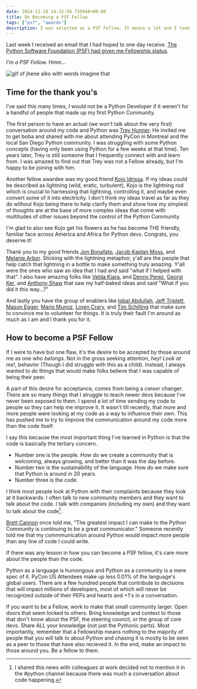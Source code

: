 ```yaml
---
date: 2024-12-18 14:32:58.735946+00:00
title: On Becoming a PSF Fellow
tags: ["psf", "awards"]
description: I was selected as a PSF Fellow. It means a lot and I took some time to reflect on it.
---
```


Last week I received an email that I had hoped to one day receive. [The Python Software Foundation (PSF) had given me Fellowship status](https://pyfound.blogspot.com/2024/12/announcing-python-software-foundation.html).

_I'm a PSF Fellow._ Hmm...

![gif of jhene aiko with words imagine that](https://media1.tenor.com/m/RNvkPU7p-CUAAAAd/maybe-jhene-aiko.gif)

## Time for the thank you's

I've said this many times, I would not be a Python Developer if it weren't for a handful of people that made up my first Python Community.

The first person to have an actual (we won't talk about the very first) conversation around my code and Python was [Trey Hunner](https://treyhunner.com/). He invited me to get boba and shared with me about attending PyCon in Montreal and the local San Diego Python community. I was struggling with some Python concepts (having only been using Python for a few weeks at that time). Ten years later, Trey is still someone that I frequently connect with and learn from. I was amazed to find out that Trey was not a Fellow already, but I'm happy to be joining with him.

Another fellow awardee was my good friend [Kojo Idrissa](https://github.com/kojoidrissa). If my ideas could be described as lightning (wild, eratic, turbulent), Kojo is the lightning rod which is crucial to harnessing that lightning, controlling it, and maybe even convert some of it into electricity. I don't think my ideas travel as far as they do without Kojo being there to help clarify them and show how my simplest of thoughts are at the base of more complex ideas that come with multitudes of other issues beyond the control of the Python Community.

I'm glad to also see Kojo get his flowers as he has become THE friendly, familiar face across America and Africa for Python devs. Congrats, you deserve it!

Thank you to my good friends [Jon Bonafato](https://www.jonafato.com/), [Jacob Kaplan Moss](https://jacobian.org/), and [Melanie Arbor](https://melaniearbor.com/). Sticking with the lightning metaphor, y'all are the people that help catch that lightning in a bottle to make something truly amazing. Y'all were the ones who saw an idea that I had and said "what if I helped with that". I also have amazing folks like [Velda Kiara](https://veldakiara.notion.site/Velda-Kiara-46aec24028fd4e8dbdba003097c18b5b), and [Denny Perez](https://www.linkedin.com/in/dennyperez18/), [Georgi Ker](https://www.linkedin.com/in/georgiker/), and [Anthony Shaw](https://tonybaloney.github.io/) that saw my half-baked ideas and said "What if you did it this way...?"

And lastly you have the group of enablers like [Iqbal Abdullah](https://www.linkedin.com/in/iqbalabd/), [Jeff Triplett](https://jefftriplett.com/), [Mason Egger](https://mason.dev/), [Mario Munoz](https://pythonbynight.com/), [Loren Crary](https://www.linkedin.com/in/loren-crary/), and [Tim Schilling](https://www.better-simple.com/) that make sure to convince me to volunteer for things. It is truly their fault I'm around as much as I am and I thank you for it.

## How to become a PSF Fellow

If I were to have but one flaw, it's the desire to be accepted by those around me as one who _belongs_. Not in the gross seeking attention, _hey! Look at me!_, behavior (Though I did struggle with this as a child). Instead, I always wanted to do things that would make folks believe that I was capable of being their peer.

A part of this desire for acceptance, comes from being a _career_ changer. There are so many things that I struggle to teach newer devs because I've never been exposed to them. I spend a lot of time sending my code to people so they can help me improve it. It wasn't till recently, that more and more people were looking at my code as a way to influence their own. This has pushed me to try to improve the communication around my code more than the code itself.

I say this because the most important thing I've learned in Python is that the code is basically the tertiary concern.

- Number one is the people. How do we create a community that is welcoming, always growing, and better than it was the day before.
- Number two is the sustainability of the language. How do we make sure that Python is around in 20 years.
- Number three is the code.

I think most people look at Python with their complaints because they look at it backwards. I often talk to new community members and they want to talk about the code. I talk with companies (including my own) and they want to talk about the code[^1].

[Brett Cannon](https://snarky.ca/) once told me, "The greatest impact I can make to the Python Community is continuing to be a great communicator." Someone recently told me that my commmunication around Python would impact more people than any line of code I could write.

If there was any lesson in how you can become a PSF fellow, it's care more about the people than the code.

Python as a language is humongous and Python as a community is a mere spec of it. PyCon US Attendees make up less 0.01% of the language's global users. There are a few hundred people that contribute to decisions that will impact millions of developers, most of which will never be recognized outside of their PEPs and hearts and +1's in a conversation.

If you want to be a Fellow, work to make that small community larger. Open doors that seem locked to others. Bring knowledge and context to those that don't know about the PSF, the steering council, or the group of core devs. Share ALL your knowledge (not just the Pythonic parts). Most importantly, remember that a Fellowship means nothing to the majority of people that you will talk to about Python and chasing it is mostly to be seen as a peer to those that have also recieved it. In the end, make an impact to those around you. Be a fellow to them.

[^1]: I shared this news with colleagues at work decided not to mention it in the #python channel because there was much a conversation about code happening.
